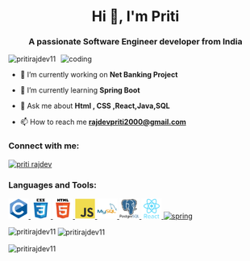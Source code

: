 <h1 align="center">Hi 👋, I'm Priti</h1>
<h3 align="center">A passionate Software Engineer developer from India</h3>
<img align="right" alt="coding" width=400 src="https://www.google.com/url?sa=i&url=https%3A%2F%2Ftenor.com%2Fview%2Fprogramming-gif-25868426&psig=AOvVaw2ZVQK-1wq2Shr21B5JRUUM&ust=1692672113481000&source=images&cd=vfe&opi=89978449&ved=0CBAQjRxqFwoTCPCAm5Dd7IADFQAAAAAdAAAAABAR">

<p align="left"> <img src="https://komarev.com/ghpvc/?username=pritirajdev11&label=Profile%20views&color=0e75b6&style=flat" alt="pritirajdev11" /> </p>

- 🔭 I’m currently working on **Net Banking Project**

- 🌱 I’m currently learning **Spring Boot**

- 💬 Ask me about **Html , CSS ,React,Java,SQL**

- 📫 How to reach me **rajdevpriti2000@gmail.com**

<h3 align="left">Connect with me:</h3>
<p align="left">
<a href="https://linkedin.com/in/priti rajdev" target="blank"><img align="center" src="https://raw.githubusercontent.com/rahuldkjain/github-profile-readme-generator/master/src/images/icons/Social/linked-in-alt.svg" alt="priti rajdev" height="30" width="40" /></a>
</p>

<h3 align="left">Languages and Tools:</h3>
<p align="left"> <a href="https://www.cprogramming.com/" target="_blank" rel="noreferrer"> <img src="https://raw.githubusercontent.com/devicons/devicon/master/icons/c/c-original.svg" alt="c" width="40" height="40"/> </a> <a href="https://www.w3schools.com/css/" target="_blank" rel="noreferrer"> <img src="https://raw.githubusercontent.com/devicons/devicon/master/icons/css3/css3-original-wordmark.svg" alt="css3" width="40" height="40"/> </a> <a href="https://www.w3.org/html/" target="_blank" rel="noreferrer"> <img src="https://raw.githubusercontent.com/devicons/devicon/master/icons/html5/html5-original-wordmark.svg" alt="html5" width="40" height="40"/> </a> <a href="https://developer.mozilla.org/en-US/docs/Web/JavaScript" target="_blank" rel="noreferrer"> <img src="https://raw.githubusercontent.com/devicons/devicon/master/icons/javascript/javascript-original.svg" alt="javascript" width="40" height="40"/> </a> <a href="https://www.mysql.com/" target="_blank" rel="noreferrer"> <img src="https://raw.githubusercontent.com/devicons/devicon/master/icons/mysql/mysql-original-wordmark.svg" alt="mysql" width="40" height="40"/> </a> <a href="https://www.postgresql.org" target="_blank" rel="noreferrer"> <img src="https://raw.githubusercontent.com/devicons/devicon/master/icons/postgresql/postgresql-original-wordmark.svg" alt="postgresql" width="40" height="40"/> </a> <a href="https://reactjs.org/" target="_blank" rel="noreferrer"> <img src="https://raw.githubusercontent.com/devicons/devicon/master/icons/react/react-original-wordmark.svg" alt="react" width="40" height="40"/> </a> <a href="https://spring.io/" target="_blank" rel="noreferrer"> <img src="https://www.vectorlogo.zone/logos/springio/springio-icon.svg" alt="spring" width="40" height="40"/> </a> </p>

<p><img align="left" src="https://github-readme-stats.vercel.app/api/top-langs?username=pritirajdev11&show_icons=true&locale=en&layout=compact" alt="pritirajdev11" /></p>

<p>&nbsp;<img align="center" src="https://github-readme-stats.vercel.app/api?username=pritirajdev11&show_icons=true&locale=en" alt="pritirajdev11" /></p>

<p><img align="center" src="https://github-readme-streak-stats.herokuapp.com/?user=pritirajdev11&" alt="pritirajdev11" /></p>
